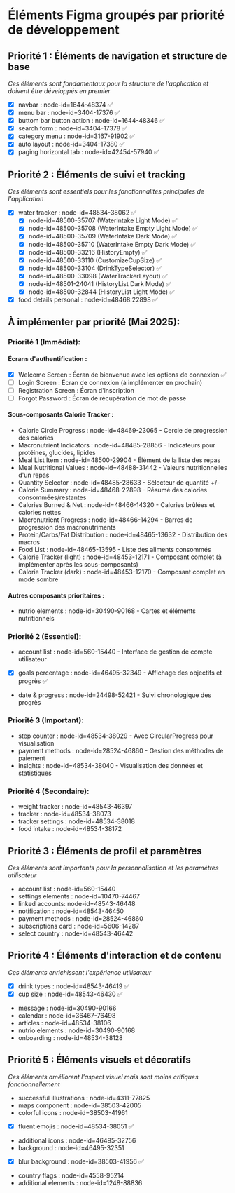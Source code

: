 # Éléments Figma groupés par priorité de développement

## Priorité 1 : Éléments de navigation et structure de base
*Ces éléments sont fondamentaux pour la structure de l'application et doivent être développés en premier*

- [x] navbar : node-id=1644-48374 ✅
- [x] menu bar : node-id=3404-17376 ✅
- [x] buttom bar button action : node-id=1644-48346 ✅
- [x] search form : node-id=3404-17378 ✅
- [x] category menu : node-id=3167-91902 ✅
- [x] auto layout : node-id=3404-17380 ✅
- [x] paging horizontal tab : node-id=42454-57940 ✅

## Priorité 2 : Éléments de suivi et tracking
*Ces éléments sont essentiels pour les fonctionnalités principales de l'application*

- [x] water tracker : node-id=48534-38062 ✅
  - [x] node-id=48500-35707 (WaterIntake Light Mode) ✅
  - [x] node-id=48500-35708 (WaterIntake Empty Light Mode) ✅
  - [x] node-id=48500-35709 (WaterIntake Dark Mode) ✅
  - [x] node-id=48500-35710 (WaterIntake Empty Dark Mode) ✅
  - [x] node-id=48500-33216 (HistoryEmpty) ✅
  - [x] node-id=48500-33110 (CustomizeCupSize) ✅
  - [x] node-id=48500-33104 (DrinkTypeSelector) ✅
  - [x] node-id=48500-33098 (WaterTrackerLayout) ✅
  - [x] node-id=48501-24041 (HistoryList Dark Mode) ✅
  - [x] node-id=48500-32844 (HistoryList Light Mode) ✅
- [x] food details personal : node-id=48468:22898 ✅

## À implémenter par priorité (Mai 2025):

### Priorité 1 (Immédiat):

#### Écrans d'authentification :
- [x] Welcome Screen : Écran de bienvenue avec les options de connexion ✅
- [ ] Login Screen : Écran de connexion (à implémenter en prochain)
- [ ] Registration Screen : Écran d'inscription
- [ ] Forgot Password : Écran de récupération de mot de passe

#### Sous-composants Calorie Tracker :
- Calorie Circle Progress : node-id=48469-23065 - Cercle de progression des calories
- Macronutrient Indicators : node-id=48485-28856 - Indicateurs pour protéines, glucides, lipides
- Meal List Item : node-id=48500-29904 - Élément de la liste des repas
- Meal Nutritional Values : node-id=48488-31442 - Valeurs nutritionnelles d'un repas
- Quantity Selector : node-id=48485-28633 - Sélecteur de quantité +/-
- Calorie Summary : node-id=48468-22898 - Résumé des calories consommées/restantes
- Calories Burned & Net : node-id=48466-14320 - Calories brûlées et calories nettes
- Macronutrient Progress : node-id=48466-14294 - Barres de progression des macronutriments
- Protein/Carbs/Fat Distribution : node-id=48465-13632 - Distribution des macros
- Food List : node-id=48465-13595 - Liste des aliments consommés
- Calorie Tracker (light) : node-id=48453-12171 - Composant complet (à implémenter après les sous-composants)
- Calorie Tracker (dark) : node-id=48453-12170 - Composant complet en mode sombre

#### Autres composants prioritaires :
- nutrio elements : node-id=30490-90168 - Cartes et éléments nutritionnels

### Priorité 2 (Essentiel):
- account list : node-id=560-15440 - Interface de gestion de compte utilisateur
- [x] goals percentage : node-id=46495-32349 - Affichage des objectifs et progrès ✅
- date & progress : node-id=24498-52421 - Suivi chronologique des progrès

### Priorité 3 (Important):
- step counter : node-id=48534-38029 - Avec CircularProgress pour visualisation
- payment methods : node-id=28524-46860 - Gestion des méthodes de paiement
- insights : node-id=48534-38040 - Visualisation des données et statistiques

### Priorité 4 (Secondaire):
- weight tracker : node-id=48543-46397
- tracker : node-id=48534-38073
- tracker settings : node-id=48534-38018
- food intake : node-id=48534-38172

## Priorité 3 : Éléments de profil et paramètres
*Ces éléments sont importants pour la personnalisation et les paramètres utilisateur*

- account list : node-id=560-15440
- settings elements : node-id=10470-74467
- linked accounts: node-id=48543-46448
- notification : node-id=48543-46450
- payment methods : node-id=28524-46860
- subscriptions card : node-id=5606-14287
- select country : node-id=48543-46442

## Priorité 4 : Éléments d'interaction et de contenu
*Ces éléments enrichissent l'expérience utilisateur*

- [x] drink types : node-id=48543-46419 ✅
- [x] cup size : node-id=48543-46430 ✅
- message : node-id=30490-90166
- calendar : node-id=36467-76498
- articles : node-id=48534-38106
- nutrio elements : node-id=30490-90168
- onboarding : node-id=48534-38128

## Priorité 5 : Éléments visuels et décoratifs
*Ces éléments améliorent l'aspect visuel mais sont moins critiques fonctionnellement*

- successful illustrations : node-id=4311-77825
- maps component : node-id=38503-42005
- colorful icons : node-id=38503-41961
- [x] fluent emojis : node-id=48534-38051 ✅
- additional icons : node-id=46495-32756
- background : node-id=46495-32351
- [x] blur background : node-id=38503-41956 ✅
- country flags : node-id=4558-95214
- additional elements : node-id=1248-88836